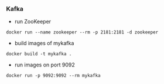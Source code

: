 ### Kafka

- run ZooKeeper

`docker run --name zookeeper --rm -p 2181:2181 -d zookeeper`

- build images of mykafka

`docker build -t mykafka .`

- run images on port 9092

`docker run -p 9092:9092 --rm mykafka`